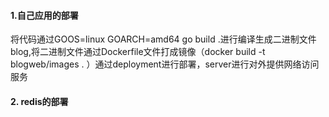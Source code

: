 #### 1.自己应用的部署

将代码通过GOOS=linux GOARCH=amd64 go build .进行编译生成二进制文件blog,将二进制文件通过Dockerfile文件打成镜像（docker build -t blogweb/images . ）通过deployment进行部署，server进行对外提供网络访问服务

#### 2. redis的部署

